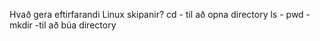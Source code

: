 Hvað gera eftirfarandi Linux skipanir? 
cd - til að opna directory
ls -
pwd - 
mkdir -til að búa directory
